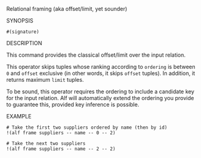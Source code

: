 
Relational framing (aka offset/limit, yet sounder)

SYNOPSIS

    #(signature)

DESCRIPTION

This command provides the classical offset/limit over the input relation.

This operator skips tuples whose ranking according to `ordering` is between
`0` and `offset` exclusive (in other words, it skips `offset` tuples). In
addition, it returns maximum `limit` tuples.

To be sound, this operator requires the ordering to include a candidate key
for the input relation. Alf will automatically extend the ordering you provide
to guarantee this, provided key inference is possible.

EXAMPLE

    # Take the first two suppliers ordered by name (then by id)
    !(alf frame suppliers -- name -- 0 -- 2)

    # Take the next two suppliers
    !(alf frame suppliers -- name -- 2 -- 2)
